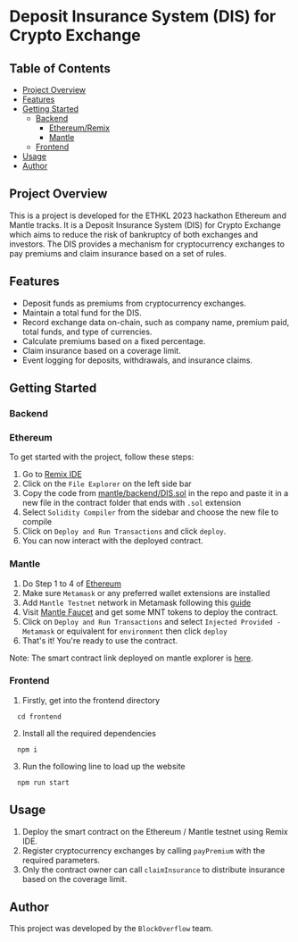 # Deposit Insurance System (DIS) for Crypto Exchange

## Table of Contents
  - [Project Overview](#project-overview)
  - [Features](#features)
  - [Getting Started](#getting-started)
    - [Backend](#backend)
      - [Ethereum/Remix](#ethereum)
      - [Mantle](#mantle)
    - [Frontend](#frontend)
  - [Usage](#usage)
  - [Author](#author)

## Project Overview

This is a project is developed for the ETHKL 2023 hackathon Ethereum and Mantle tracks. It is a Deposit Insurance System (DIS) for Crypto Exchange which aims to reduce the risk of bankruptcy of both exchanges and investors. The DIS provides a mechanism for cryptocurrency exchanges to pay premiums and claim insurance based on a set of rules.

## Features

- Deposit funds as premiums from cryptocurrency exchanges.
- Maintain a total fund for the DIS.
- Record exchange data on-chain, such as company name, premium paid, total funds, and type of currencies.
- Calculate premiums based on a fixed percentage.
- Claim insurance based on a coverage limit.
- Event logging for deposits, withdrawals, and insurance claims.

## Getting Started

### Backend

### Ethereum
To get started with the project, follow these steps:
1. Go to [Remix IDE](https://remix.ethereum.org/)
2. Click on the `File Explorer` on the left side bar
3. Copy the code from [mantle/backend/DIS.sol](https://raw.githubusercontent.com/0EFB6/ethkl2023-blockoverflow/main/mantle/backend/DIS.sol) in the repo and paste it in a new file in the contract folder that ends with `.sol` extension
4. Select `Solidity Compiler` from the sidebar and choose the new file to compile
5. Click on `Deploy and Run Transactions` and click `deploy`.
6. You can now interact with the deployed contract.

### Mantle
1. Do Step 1 to 4 of [Ethereum](#ethereum)
2. Make sure `Metamask` or any preferred wallet extensions are installed
3. Add `Mantle Testnet` network in Metamask following this [guide](https://www.mantle.xyz/blog/developers/zero-to-hero-getting-started-on-mantle-testnet)
4. Visit [Mantle Faucet](https://www.incepthink.com/mantle/faucet) and get some MNT tokens to deploy the contract.
5. Click on `Deploy and Run Transactions` and select `Injected Provided - Metamask` or equivalent for `environment` then click `deploy`
6. That's it! You're ready to use the contract.

Note: The smart contract link deployed on mantle explorer is [here](https://explorer.testnet.mantle.xyz/address/0x4e25F10b3C81cf474E4361C109dbF7901B3dDBA8).

### Frontend
1. Firstly, get into the frontend directory  
```shell
  cd frontend
```
2. Install all the required dependencies
```shell
  npm i
```

3. Run the following line to load up the website
```shell
  npm run start
```

## Usage

1. Deploy the smart contract on the Ethereum / Mantle testnet using Remix IDE.
2. Register cryptocurrency exchanges by calling `payPremium` with the required parameters.
3. Only the contract owner can call `claimInsurance` to distribute insurance based on the coverage limit.

## Author

This project was developed by the `BlockOverflow` team.
